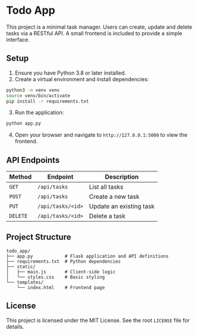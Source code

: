 # Todo App

This project is a minimal task manager. Users can create, update and
delete tasks via a RESTful API. A small frontend is included to
provide a simple interface.

## Setup

1. Ensure you have Python 3.8 or later installed.
2. Create a virtual environment and install dependencies:

```bash
python3 -m venv venv
source venv/bin/activate
pip install -r requirements.txt
```

3. Run the application:

```bash
python app.py
```

4. Open your browser and navigate to `http://127.0.0.1:5000` to view
   the frontend.

## API Endpoints

| Method | Endpoint        | Description              |
| ------ | --------------- | ------------------------ |
| `GET`  | `/api/tasks`    | List all tasks           |
| `POST` | `/api/tasks`    | Create a new task        |
| `PUT`  | `/api/tasks/<id>` | Update an existing task |
| `DELETE` | `/api/tasks/<id>` | Delete a task          |

## Project Structure

```
todo_app/
├── app.py            # Flask application and API definitions
├── requirements.txt  # Python dependencies
├── static/
│   ├── main.js       # Client‑side logic
│   └── styles.css    # Basic styling
└── templates/
    └── index.html    # Frontend page
```

## License

This project is licensed under the MIT License. See the root `LICENSE`
file for details.
